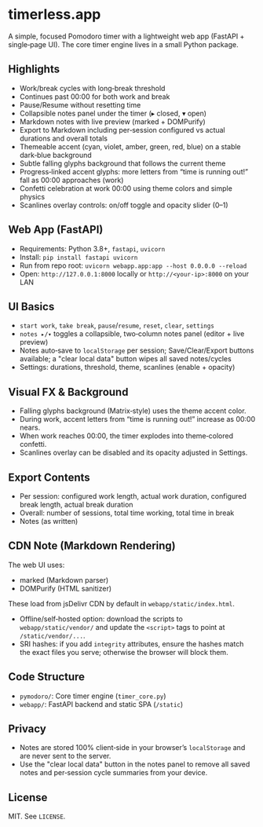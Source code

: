 timerless.app
=============

A simple, focused Pomodoro timer with a lightweight web app (FastAPI + single‑page UI). The core timer engine lives in a small Python package.

Highlights
----------
- Work/break cycles with long‑break threshold
- Continues past 00:00 for both work and break
- Pause/Resume without resetting time
- Collapsible notes panel under the timer (▸ closed, ▾ open)
- Markdown notes with live preview (marked + DOMPurify)
- Export to Markdown including per‑session configured vs actual durations and overall totals
- Themeable accent (cyan, violet, amber, green, red, blue) on a stable dark‑blue background
- Subtle falling glyphs background that follows the current theme
- Progress‑linked accent glyphs: more letters from “time is running out!” fall as 00:00 approaches (work)
- Confetti celebration at work 00:00 using theme colors and simple physics
- Scanlines overlay controls: on/off toggle and opacity slider (0–1)

Web App (FastAPI)
-----------------
- Requirements: Python 3.8+, `fastapi`, `uvicorn`
- Install: `pip install fastapi uvicorn`
- Run from repo root: `uvicorn webapp.app:app --host 0.0.0.0 --reload`
- Open: `http://127.0.0.1:8000` locally or `http://<your-ip>:8000` on your LAN

UI Basics
---------
- `start work`, `take break`, `pause`/`resume`, `reset`, `clear`, `settings`
- `notes ▸/▾` toggles a collapsible, two‑column notes panel (editor + live preview)
- Notes auto‑save to `localStorage` per session; Save/Clear/Export buttons available; a "clear local data" button wipes all saved notes/cycles
 - Settings: durations, threshold, theme, scanlines (enable + opacity)

Visual FX & Background
----------------------
- Falling glyphs background (Matrix‑style) uses the theme accent color.
- During work, accent letters from “time is running out!” increase as 00:00 nears.
- When work reaches 00:00, the timer explodes into theme‑colored confetti.
- Scanlines overlay can be disabled and its opacity adjusted in Settings.

Export Contents
---------------
- Per session: configured work length, actual work duration, configured break length, actual break duration
- Overall: number of sessions, total time working, total time in break
- Notes (as written)

CDN Note (Markdown Rendering)
-----------------------------
The web UI uses:
- marked (Markdown parser)
- DOMPurify (HTML sanitizer)

These load from jsDelivr CDN by default in `webapp/static/index.html`.

- Offline/self‑hosted option: download the scripts to `webapp/static/vendor/` and update the `<script>` tags to point at `/static/vendor/...`.
- SRI hashes: if you add `integrity` attributes, ensure the hashes match the exact files you serve; otherwise the browser will block them.

Code Structure
--------------
- `pymodoro/`: Core timer engine (`timer_core.py`)
- `webapp/`: FastAPI backend and static SPA (`/static`)

Privacy
-------
- Notes are stored 100% client‑side in your browser’s `localStorage` and are never sent to the server.
- Use the "clear local data" button in the notes panel to remove all saved notes and per‑session cycle summaries from your device.

License
-------
MIT. See `LICENSE`.

